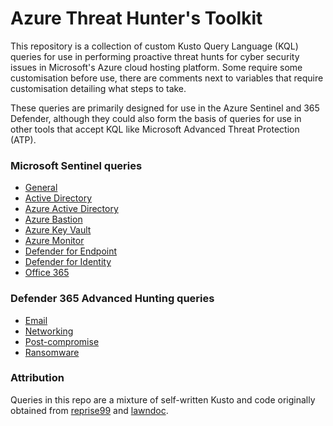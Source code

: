 # Azure Threat Hunter's Toolkit

This repository is a collection of custom Kusto Query Language (KQL) queries for use in performing proactive threat hunts for cyber security issues in Microsoft's Azure cloud hosting platform. Some require some customisation before use, there are comments next to variables that require customisation detailing what steps to take. 

These queries are primarily designed for use in the Azure Sentinel and 365 Defender, although they could also form the basis of queries for use in other tools that accept KQL like Microsoft Advanced Threat Protection (ATP).

### Microsoft Sentinel queries
* [General](https://github.com/apacketofsweets/Azure-Threat-Hunters-Toolkit/tree/main/Sentinel/General)
* [Active Directory](https://github.com/apacketofsweets/Azure-Threat-Hunters-Toolkit/tree/main/Sentinel/Azure-Active-Directory)
* [Azure Active Directory](https://github.com/apacketofsweets/Azure-Threat-Hunters-Toolkit/tree/main/Sentinel/Azure-Active-Directory)
* [Azure Bastion](https://github.com/apacketofsweets/Azure-Threat-Hunters-Toolkit/tree/main/Sentinel/Azure-Bastion)
* [Azure Key Vault](https://github.com/apacketofsweets/Azure-Threat-Hunters-Toolkit/tree/main/Sentinel/Azure-Key-Vault)
* [Azure Monitor](https://github.com/apacketofsweets/Azure-Threat-Hunters-Toolkitk/tree/main/Sentinel/Azure-Monitor)
* [Defender for Endpoint](https://github.com/apacketofsweets/Azure-Threat-Hunters-Toolkit/tree/main/Sentinel/Defender-for-Endpoint)
* [Defender for Identity](https://github.com/apacketofsweets/Azure-Threat-Hunters-Toolkit/tree/main/Sentinel/Defender-for-Identity)
* [Office 365](https://github.com/apacketofsweets/Azure-Threat-Hunters-Toolkit/tree/main/Sentinel/Office-365)

### Defender 365 Advanced Hunting queries
* [Email](https://github.com/apacketofsweets/Azure-Threat-Hunters-Toolkit/tree/main/Defender-365/Email)
* [Networking](https://github.com/apacketofsweets/Azure-Threat-Hunters-Toolkit/tree/main/Defender-365/Networking)
* [Post-compromise](https://github.com/apacketofsweets/Azure-Threat-Hunters-Toolkit/tree/main/Defender-365/Post-compromise)
* [Ransomware](https://github.com/apacketofsweets/Azure-Threat-Hunters-Toolkit/tree/main/Defender-365/Ransomware)

### Attribution
Queries in this repo are a mixture of self-written Kusto and code originally obtained from [reprise99](https://github.com/reprise99/Sentinel-Queries) and [lawndoc](https://github.com/lawndoc/AdvancedHuntingQueries).




